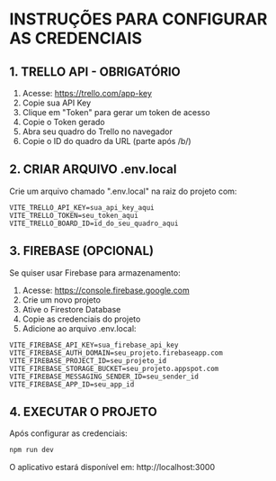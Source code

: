 # INSTRUÇÕES PARA CONFIGURAR AS CREDENCIAIS

## 1. TRELLO API - OBRIGATÓRIO

1. Acesse: https://trello.com/app-key
2. Copie sua API Key
3. Clique em "Token" para gerar um token de acesso
4. Copie o Token gerado
5. Abra seu quadro do Trello no navegador
6. Copie o ID do quadro da URL (parte após /b/)

## 2. CRIAR ARQUIVO .env.local

Crie um arquivo chamado ".env.local" na raiz do projeto com:

```
VITE_TRELLO_API_KEY=sua_api_key_aqui
VITE_TRELLO_TOKEN=seu_token_aqui
VITE_TRELLO_BOARD_ID=id_do_seu_quadro_aqui
```

## 3. FIREBASE (OPCIONAL)

Se quiser usar Firebase para armazenamento:

1. Acesse: https://console.firebase.google.com
2. Crie um novo projeto
3. Ative o Firestore Database
4. Copie as credenciais do projeto
5. Adicione ao arquivo .env.local:

```
VITE_FIREBASE_API_KEY=sua_firebase_api_key
VITE_FIREBASE_AUTH_DOMAIN=seu_projeto.firebaseapp.com
VITE_FIREBASE_PROJECT_ID=seu_projeto_id
VITE_FIREBASE_STORAGE_BUCKET=seu_projeto.appspot.com
VITE_FIREBASE_MESSAGING_SENDER_ID=seu_sender_id
VITE_FIREBASE_APP_ID=seu_app_id
```

## 4. EXECUTAR O PROJETO

Após configurar as credenciais:

```bash
npm run dev
```

O aplicativo estará disponível em: http://localhost:3000
